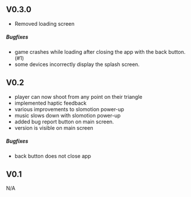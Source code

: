 V0.3.0
---

 - Removed loading screen

##### Bugfixes
 - game crashes while loading after closing the app with the back button. (#1)
 - some devices incorrectly display the splash screen.

V0.2
---

 - player can now shoot from any point on their triangle
 - implemented haptic feedback
 - various improvements to slomotion power-up
 - music slows down with slomotion power-up
 - added bug report button on main screen.
 - version is visible on main screen

##### Bugfixes
 - back button does not close app
 
V0.1
---

N/A
